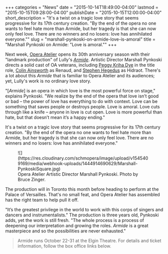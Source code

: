 +++
categories = "News"
date = "2015-10-14T18:49:00-04:00"
lastmod = "2015-10-15T09:28:00-04:00"
publishDate = "2015-10-15T12:00:00-04:00"
short_description = "It's a twist on a tragic love story that seems progressive for its 17th century creation. \"By the end of the opera no one wants to feel hate more than Armide, but her tragedy is that she can now only feel love. There are no winners and no losers: love has annihilated everyone.\""
slug = "marshall-pynkoski-on-armide-love-is-amoral"
title = "Marshall Pynkoski on Armide: &quot;Love is amoral.&quot;"
+++

Next week, [Opera Atelier](/scene/companies/opera-atelier/) opens its 30th anniversary season with their "landmark production" of Lully's [*Armide*](http://operaatelier.com/season/15-16-season/). Artistic Director Marshall Pynkoski directs a solid cast of OA veterans, including [Peggy Kriha Dye](/scene/people/peggy-kriha-dye/) in the title role, [Colin Ainsworth](/scene/people/colin-ainsworth/) as Renaud, and [Stephen Hegedus](/scene/people/stephen-hegedus/) as Hidraot. There's a lot about this *Armide* that is familiar to Opera Atelier and its audiences; yet, Lully's work is no ordinary love story.

"[*Armide*] is an opera in which love is the most powerful force on stage," explains Pynkoski. "We realize by the end of the opera that love isn’t good or bad – the power of love has everything to do with context. Love can be something that saves people or destroys people. Love is amoral. Love cuts through like a knife – anyone in love is cut open. Love is more powerful than hate, but that doesn’t mean it’s a happy ending."

It's a twist on a tragic love story that seems progressive for its 17th century creation. "By the end of the opera no one wants to feel hate more than Armide, but her tragedy is that she can now only feel love. There are no winners and no losers: love has annihilated everyone."

<figure data-type="image">
![](https://res.cloudinary.com/schmopera/image/upload/v1545409169/media/webhook-uploads/1444914690629/Marshall-PynkoskiSquare.jpg)
<figcaption>Opera Atelier Artistic Director Marshall Pynkoski. Photo by Bruce Zinger.</figcaption>
</figure>

The production will in Toronto this month before heading to perform at the Palace of Versailles. That's no small feat, and Opera Atelier has assembled has the right team to help pull it off. 

"It’s the greatest privilege in the world to work with this corps of singers and dancers and instrumentalists." The production is three years old, Pynkoski adds, yet the work is still fresh. "The whole process is a process of deepening our interpretation and growing the roles. *Armide* is a great masterpiece and so the possibilities are never exhausted."

>Armide runs October 22-31 at the Elgin Theatre. For details and ticket information, follow the box office links below.
